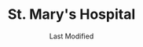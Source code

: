 ---
layout: location-page
date: Last Modified
description: "Local COVID-19 testing is available at St. Mary's Hospital in Jefferson City, Missouri, USA."
permalink: "locations/missouri/jefferson-city/st-marys-hospital/"
tags:
  - locations
  - missouri
title: St. Mary's Hospital
uniqueName: st-marys-hospital
state: Missouri
stateAbbr: MO
hood: "Jefferson City"
address: "2505 Mission Drive"
city: "Jefferson City"
zip: "65109"
zipsNearby: "65441 65443 65452 65453 65457 65459 65463 65473 65584 65486 65532 65534 65535 65786 65591 65529 65550 65556 65787 65401 65402 65409 65559 65567 65580 65582 65583 65001 65230 65320 65010 65231 65011 63013 65013 63333 65232 63014 65322 65014 65062 65016 65233 65017 65237 65018 65042 65020 65023 65240 65024 65243 65025 65324 65325 65201 65202 65203 65205 65211 65212 65215 65216 65217 65218 65299 65326 65026 65072 65032 63345 65248 65329 65034 65250 65035 65251 63037 65254 65037 65038 65255 65256 65039 65040 65041 65257 63350 65043 65334 65335 65046 65101 65102 65103 65104 65105 65106 65107 65108 65109 65110 65111 63351 65047 65262 65048 63352 65049 65050 63056 65051 65052 65053 65054 65055 63357 65264 65058 65265 63359 65270 65059 63361 65345 65036 65061 65347 65063 63363 65274 63068 65064 65065 65348 65066 65276 65067 65068 65278 65069 65279 63091 65280 65074 65075 65076 65282 65301 65302 65350 65077 65078 65284 63080 65079 65354 65080 65285 65081 63378 63381 65082 65083 65084 63383 63384 65085 63388 65287" 
mapUrl: "http://maps.apple.com/?q=St+Marys+Hospital&address=2505+Mission+Drive,Jefferson+City,Missouri,65109"
locationType: Drive-thru
phone: "573-681-3000"
website: "https://www.ssmhealth.com/coronavirus-updates"
onlineBooking: undefined
closed: undefined
closedUpdate: May 23rd, 2020
notes: "By appointment only. Requires doctor's referral."
days: Contact for hours of operation.
ctaMessage: Learn more
ctaUrl: "https://www.ssmhealth.com/coronavirus-updates"
---